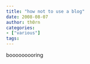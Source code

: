 ```yaml
---
title: "how not to use a blog"
date: 2008-08-07
author: th0rn
categories:
- ["various"]
tags:
---
```

booooooooring